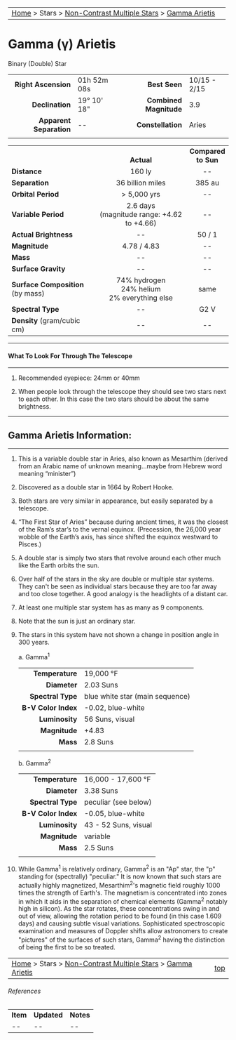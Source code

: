 <script src="/js/whatsup.js"></script>
<script type="text/javascript">
	var objectName ="Gamma Arietis"
	var objectDesc ="Binary (Double) Star<br/>in the Constellation<br/>Aries"
	var objectImage=""
</script>

|    |    |
|:---|---:|
|[Home](/notes/#object-notes) > Stars > [Non-Contrast Multiple Stars](../!non-contrast-multiple-star-info) > [Gamma Arietis](../gamma-arietis)|  <div id=whatsup></div> |

#  Gamma (&gamma;) Arietis
Binary (Double) Star

|   |   |   |   |
|--:|:--|--:|:--|
|**Right Ascension**|01h 52m 08s|**Best Seen**| 10/15 - 2/15 |
|**Declination**|19&deg; 10' 18"|**Combined Magnitude**| 3.9 |
|**Apparent Separation** | -- |**Constellation**|Aries|
|   |   |   |   |


|   |   |   |
|---|:---:|:---:|
|   | <br/>**Actual**| **Compared<br/>to Sun** |
|**Distance** | 160 ly | -- |
|**Separation** | 36 billion miles | 385 au |
|**Orbital Period** | > 5,000 yrs | -- |
|**Variable Period** | 2.6 days <br/>(magnitude range: +4.62 to +4.66) | -- |
|**Actual Brightness**	 | --	 | 50 / 1 |
|**Magnitude** | 4.78 / 4.83 | -- |
|**Mass**	             | -- | -- |
|**Surface Gravity**	 | -- | -- |
|**Surface Composition** (by mass) |74% hydrogen<br/>24% helium<br/>2% everything else| same |
|**Spectral Type**       | -- | G2 V | 
|**Density** (gram/cubic cm) | -- | -- | 

---
#### What To Look For Through The Telescope
---

1.  Recommended eyepiece: 24mm or 40mm

1.  When people look through the telescope they should see two stars next to each other.  In this case the two stars should be about the same brightness.

---
## Gamma Arietis Information: 
---

1.  This is a variable double star in Aries, also known as Mesarthim (derived from an Arabic name of unknown meaning…maybe from Hebrew word meaning “minister”)

1.  Discovered as a double star in 1664 by Robert Hooke.

1.  Both stars are very similar in appearance, but easily separated by a telescope.

1.  “The First Star of Aries” because during ancient times, it was the closest of the Ram’s star’s to the vernal equinox. (Precession, the 26,000 year wobble of the Earth’s axis, has since shifted the equinox westward to Pisces.)

1.  A double star is simply two stars that revolve around each other much like the Earth orbits the sun. 

1.  Over half of the stars in the sky are double or multiple star systems.  They can't be seen as individual stars because they are too far away and too close together.  A good analogy is the headlights of a distant car. 

1.  At least one multiple star system has as many as 9 components. 

1.  Note that the sun is just an ordinary star. 

1.  The stars in this system have not shown a change in position angle in 300 years.

	a.  Gamma<sup>1</sup>

	|    |    |
	|---:|:---|
	|**Temperature**|19,000 &deg;F|
	|**Diameter** | 2.03 Suns|
	|**Spectral Type**| blue white star (main sequence)|
	|**B-V Color Index** | -0.02, blue-white|
	|**Luminosity**|56 Suns, visual|
	|**Magnitude**| +4.83|
	|**Mass**| 2.8 Suns|
	|     |     |

	b.  Gamma<sup>2</sup>

	|    |    |
	|---:|:---|
	|**Temperature**|16,000 - 17,600 &deg;F|
	|**Diameter** | 3.38 Suns|
	|**Spectral Type**| peculiar (see below)|
	|**B-V Color Index** | -0.05, blue-white|
	|**Luminosity**| 43 - 52 Suns, visual|
	|**Magnitude**| variable |
	|**Mass**| 2.5 Suns|
	|     |     |

1.  While Gamma<sup>1</sup> is relatively ordinary, Gamma<sup>2</sup> is an "Ap" star, the "p" standing for (spectrally) "peculiar." It is now known that such stars are actually highly magnetized, Mesarthim<sup>2</sup>'s magnetic field roughly 1000 times the strength of Earth's.  The magnetism is concentrated into zones in which it aids in the separation of chemical elements (Gamma<sup>2</sup> notably high in silicon). As the star rotates, these concentrations swing in and out of view, allowing the rotation period to be found (in this case 1.609 days) and causing subtle visual variations. Sophisticated spectroscopic examination and measures of Doppler shifts allow astronomers to create "pictures" of the surfaces of such stars, Gamma<sup>2</sup> having the distinction of being the first to be so treated. 



|    |    |
|:---|---:|
|[Home](/notes/#object-notes) > Stars > [Non-Contrast Multiple Stars](../!non-contrast-multiple-star-info) > [Gamma Arietis](../gamma-arietis) | [top](#gamma-arietis)|

###### References

|   |   |   |
|---|---|---|
|**Item**|**Updated**|**Notes**| 
| -- | -- | -- |

